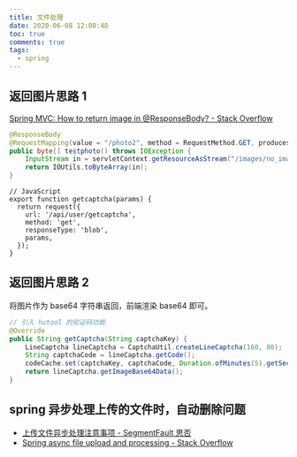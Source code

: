 ```yaml
---
title: 文件处理
date: 2020-06-08 12:08:48
toc: true
comments: true
tags:
  - spring
---
```


## 返回图片思路 1

[Spring MVC: How to return image in @ResponseBody? - Stack Overflow](https://stackoverflow.com/questions/5690228/spring-mvc-how-to-return-image-in-responsebody)

```java
@ResponseBody
@RequestMapping(value = "/photo2", method = RequestMethod.GET, produces = MediaType.IMAGE_JPEG_VALUE)
public byte[] testphoto() throws IOException {
    InputStream in = servletContext.getResourceAsStream("/images/no_image.jpg");
    return IOUtils.toByteArray(in);
}
```

```JS
// JavaScript
export function getcaptcha(params) {
  return request({
    url: '/api/user/getcaptcha',
    method: 'get',
    responseType: 'blob',
    params,
  });
}
```

## 返回图片思路 2

将图片作为 base64 字符串返回，前端渲染 base64 即可。

```java
// 引入 hutool 的验证码功能
@Override
public String getCaptcha(String captchaKey) {
    LineCaptcha lineCaptcha = CaptchaUtil.createLineCaptcha(160, 80);
    String captchaCode = lineCaptcha.getCode();
    codeCache.set(captchaKey, captchaCode, Duration.ofMinutes(5).getSeconds());
    return lineCaptcha.getImageBase64Data();
}
```

## spring 异步处理上传的文件时，自动删除问题

- [上传文件异步处理注意事项 - SegmentFault 思否](https://segmentfault.com/a/1190000038544706)
- [Spring async file upload and processing - Stack Overflow](https://stackoverflow.com/questions/36565597/spring-async-file-upload-and-processing)
